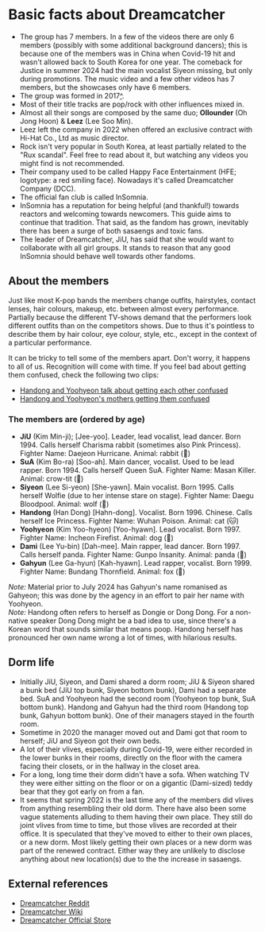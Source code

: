 # Basic facts about Dreamcatcher

* The group has 7 members. In a few of the videos there are only 6 members (possibly with some additional background dancers); this is because one of the members was in China when Covid-19 hit and wasn't allowed back to South Korea for one year.
  The comeback for Justice in summer 2024 had the main vocalist Siyeon missing, but only during promotions. The music video and a few other videos has 7 members, but the showcases only have 6 members.
* The group was formed in 2017[^](A_brief_history_of_Minx.md).
* Most of their title tracks are pop/rock with other influences mixed in.
* Almost all their songs are composed by the same duo; **Ollounder** (Oh Jong Hoon) & **Leez** (Lee Soo Min).
* Leez left the company in 2022 when offered an exclusive contract with Hi-Hat Co., Ltd as music director.
* Rock isn't very popular in South Korea, at least partially related to the "Rux scandal". Feel free to read about it, but watching any videos you might find is not recommended.
* Their company used to be called Happy Face Entertainment (HFE; logotype: a red smiling face). Nowadays it's called Dreamcatcher Company (DCC).
* The official fan club is called InSomnia.
* InSomnia has a reputation for being helpful (and thankful!) towards reactors and welcoming towards newcomers. This guide aims to continue that tradition.
  That said, as the fandom has grown, inevitably there has been a surge of both sasaengs and toxic fans.
* The leader of Dreamcatcher, JiU, has said that she would want to collaborate with all girl groups. It stands to reason that any good InSomnia should behave well towards other fandoms.

## About the members

Just like most K-pop bands the members change outfits, hairstyles,
contact lenses, hair colours, makeup, etc. between almost every performance.
Partially because the different TV-shows demand that the performers
look different outfits than on the competitors shows.
Due to thus it's pointless to describe them by hair colour, eye colour, style, etc.,
except in the context of a particular performance.

It can be tricky to tell some of the members apart. Don't worry, it happens to all of us.
Recognition will come with time. If you feel bad about getting them confused,
check the following two clips:

* [Handong and Yoohyeon talk about getting each other confused](https://www.youtube.com/watch?v=40tu1RAiqEo)
* [Handong and Yoohyeon's mothers getting them confused](https://www.youtube.com/watch?v=a4ZDDuo7EMk)

### The members are (ordered by age)

* **JiU** (Kim Min-ji); [Jee-yoo]. Leader, lead vocalist, lead dancer. Born 1994. Calls herself Charisma rabbit (sometimes also Pink Princess). Fighter Name: Daejeon Hurricane. Animal: rabbit (🐰)
* **SuA** (Kim Bo-ra) [Soo-ah]. Main dancer, vocalist. Used to be lead rapper. Born 1994. Calls herself Queen SuA. Fighter Name: Masan Killer. Animal: crow-tit (🐥)
* **Siyeon** (Lee Si-yeon) [She-yawn]. Main vocalist. Born 1995. Calls herself Wolfie (due to her intense stare on stage). Fighter Name: Daegu Bloodpool. Animal: wolf (🐺)
* **Handong** (Han Dong) [Hahn-dong]. Vocalist. Born 1996. Chinese. Calls herself Ice Princess. Fighter Name: Wuhan Poison. Animal: cat (🐱)
* **Yoohyeon** (Kim Yoo-hyeon) [Yoo-hyawn]. Lead vocalist. Born 1997. Fighter Name: Incheon Firefist. Animal: dog (🐶)
* **Dami** (Lee Yu-bin) [Dah-mee]. Main rapper, lead dancer. Born 1997. Calls herself panda. Fighter Name: Gunpo Insanity. Animal: panda (🐼)
* **Gahyun** (Lee Ga-hyun) [Kah-hyawn]. Lead rapper, vocalist. Born 1999. Fighter Name: Bundang Thornfield. Animal: fox (🦊)

*Note:* Material prior to July 2024 has Gahyun\'s name romanised as Gahyeon; this was done by the agency in an effort to pair her name with Yoohyeon.  
*Note:* Handong often refers to herself as Dongie or Dong Dong. For a non-native speaker Dong Dong might be a bad idea to use, since there's a Korean
word that sounds similar that means poop. Handong herself has pronounced her own name wrong a lot of times, with hilarious results.

## Dorm life

* Initially JiU, Siyeon, and Dami shared a dorm room; JiU & Siyeon shared a bunk bed (JiU top bunk, Siyeon bottom bunk), Dami had a separate bed.
  SuA and Yoohyeon had the second room (Yoohyeon top bunk, SuA bottom bunk). Handong and Gahyun had the third room (Handong top bunk, Gahyun bottom bunk). One of their managers stayed in the fourth room.
* Sometime in 2020 the manager moved out and Dami got that room to herself; JiU and Siyeon got their own beds.
* A lot of their vlives, especially during Covid-19, were either recorded in the lower bunks in their rooms, directly on the floor with the camera facing their closets, or in the hallway in the closet area.
* For a long, long time their dorm didn't have a sofa. When watching TV they were either sitting on the floor or on a gigantic (Dami-sized) teddy bear that they got early on from a fan.
* It seems that spring 2022 is the last time any of the members did vlives from anything resembling their old dorm. There have also been some vague statements alluding to them having their own place.
  They still do joint vlives from time to time, but those vlives are recorded at their office. It is speculated that they've moved to either to their own places,
  or a new dorm. Most likely getting their own places or a new dorm was part of the renewed contract. Either way they are unlikely to disclose anything about new location(s) due to the the increase in sasaengs.

## External references

* [Dreamcatcher Reddit](https://www.reddit.com/r/dreamcatcher/)
* [Dreamcatcher Wiki](https://dreamcatcher.fandom.com/wiki/Home)
* [Dreamcatcher Official Store](https://dreamcatcher.kr/)
